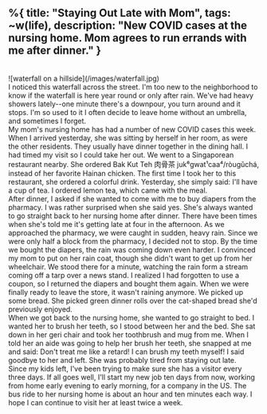 %{
  title: "Staying Out Late with Mom",
  tags: ~w(life),
  description: "New COVID cases at the nursing home.  Mom agrees to run errands with me after dinner."
}
---
<br>
![waterfall on a hillside](/images/waterfall.jpg)
<br>
I noticed this waterfall across the street.  I'm too new to the neighborhood to know if the waterfall is here year round or only after rain.  We've had heavy showers lately--one minute there's a downpour, you turn around and it stops.  I'm so used to it I often decide to leave home without an umbrella, and sometimes I forget.
<br>
My mom's nursing home has had a number of new COVID cases this week.  When I arrived yesterday, she was sitting by herself in her room, as were the other residents.  They usually have dinner together in the dining hall.  I had timed my visit so I could take her out.  We went to a Singaporean restaurant nearby.  She ordered Bak Kut Teh 肉骨茶 juk⁶gwat¹caa⁴/ròugǔchá, instead of her favorite Hainan chicken.  The first time I took her to this restaurant, she ordered a colorful drink.  Yesterday, she simply said: I'll have a cup of tea.  I ordered lemon tea, which came with the meal.
<br>
After dinner, I asked if she wanted to come with me to buy diapers from the pharmacy.  I was rather surprised when she said yes.  She's always wanted to go straight back to her nursing home after dinner.  There have been times when she's told me it's getting late at four in the afternoon.  As we approached the pharmacy, we were caught in sudden, heavy rain.  Since we were only half a block from the pharmacy, I decided not to stop.  By the time we bought the diapers, the rain was coming down even harder.  I convinced my mom to put on her rain coat, though she didn't want to get up from her wheelchair.  We stood there for a minute, watching the rain form a stream coming off a tarp over a news stand.  I realized I had forgotten to use a coupon, so I returned the diapers and bought them again.  When we were finally ready to leave the store, it wasn't raining anymore.  We picked up some bread.  She picked green dinner rolls over the cat-shaped bread she'd previously enjoyed.  
<br>
When we got back to the nursing home, she wanted to go straight to bed.  I wanted her to brush her teeth, so I stood between her and the bed.  She sat down in her geri chair and took her toothbrush and mug from me.  When I told her an aide was going to help her brush her teeth, she snapped at me and said: Don't treat me like a retard!  I can brush my teeth myself!  I said goodbye to her and left.  She was probably tired from staying out late.
<br>
Since my kids left, I've been trying to make sure she has a visitor every three days.  If all goes well, I'll start my new job ten days from now, working from home early evening to early morning, for a company in the US.  The bus ride to her nursing home is about an hour and ten minutes each way.  I hope I can continue to visit her at least twice a week. 